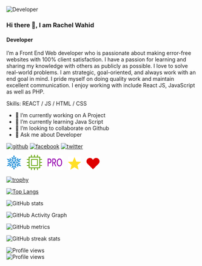 ![Developer](https://pbs.twimg.com/profile_banners/3016868340/1674317825/1500x500)

### Hi there 👋, I am Rachel Wahid
#### Developer


I’m a Front End Web developer who is passionate about making error-free websites with 100% client satisfaction. I have a passion for learning and sharing my knowledge with others as publicly as possible. I love to solve real-world problems. I am strategic, goal-oriented, and always work with an end goal in mind. I pride myself on doing quality work and maintain excellent communication. I enjoy working with include React JS, JavaScript as well as PHP.

Skills: REACT / JS / HTML / CSS

- 🔭 I’m currently working on A Project 
- 🌱 I’m currently learning Java Script 
- 👯 I’m looking to collaborate on Github 
- 💬 Ask me about Developer 


[<img src='https://cdn.jsdelivr.net/npm/simple-icons@3.0.1/icons/github.svg' alt='github' height='40'>](https://github.com/rachelwahid)  [<img src='https://cdn.jsdelivr.net/npm/simple-icons@3.0.1/icons/facebook.svg' alt='facebook' height='40'>](https://www.facebook.com/rachelwahid)  [<img src='https://cdn.jsdelivr.net/npm/simple-icons@3.0.1/icons/twitter.svg' alt='twitter' height='40'>](https://twitter.com/rachelwahidraz)  

<a href='https://archiveprogram.github.com/'><img src='https://raw.githubusercontent.com/acervenky/animated-github-badges/master/assets/acbadge.gif' width='40' height='40'></a> <a href='https://docs.github.com/en/developers'><img src='https://raw.githubusercontent.com/acervenky/animated-github-badges/master/assets/devbadge.gif' width='40' height='40'></a> <a href='https://github.com/pricing'><img src='https://raw.githubusercontent.com/acervenky/animated-github-badges/master/assets/pro.gif' width='40' height='40'></a> <a href='https://stars.github.com/'><img src='https://raw.githubusercontent.com/acervenky/animated-github-badges/master/assets/starbadge.gif' width='35' height='35'></a> <a href='https://docs.github.com/en/github/supporting-the-open-source-community-with-github-sponsors'><img src='https://raw.githubusercontent.com/acervenky/animated-github-badges/master/assets/sponsorbadge.gif' width='35' height='35'></a> 

[![trophy](https://github-profile-trophy.vercel.app/?username=rachelwahid)](https://github.com/ryo-ma/github-profile-trophy)

[![Top Langs](https://github-readme-stats.vercel.app/api/top-langs/?username=rachelwahid)](https://github.com/anuraghazra/github-readme-stats)

![GitHub stats](https://github-readme-stats.vercel.app/api?username=rachelwahid&show_icons=true&count_private=true)  

![GitHub Activity Graph](https://activity-graph.herokuapp.com/graph?username=rachelwahid)  

![GitHub metrics](https://metrics.lecoq.io/rachelwahid)  

![GitHub streak stats](https://streak-stats.demolab.com/?user=rachelwahid)  

![Profile views](https://gpvc.arturio.dev/rachelwahid)  
![Profile views](https://gpvc.arturio.dev/rachelwahid)  
